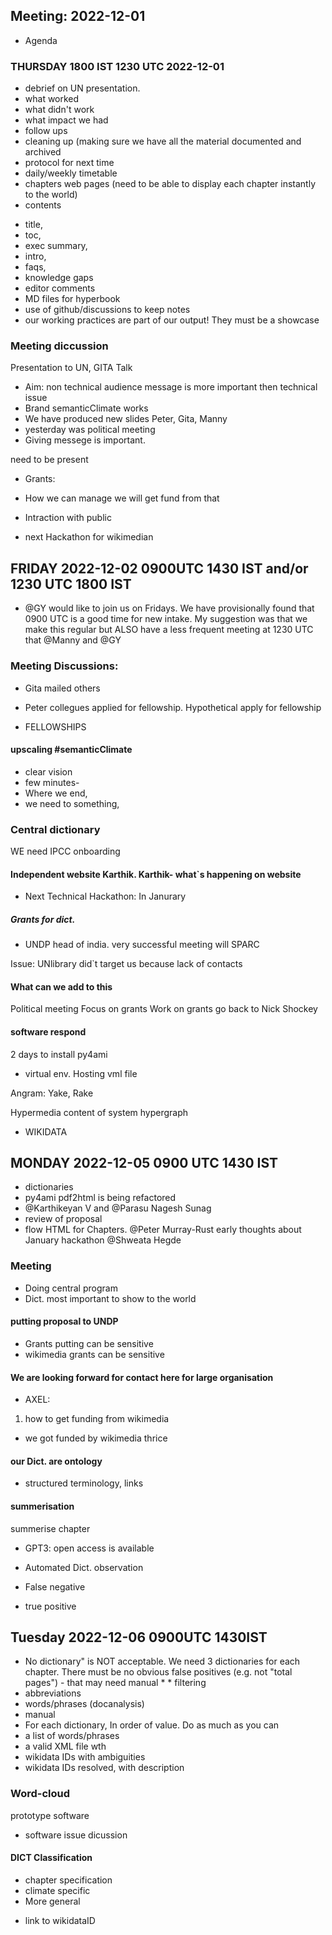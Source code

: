 ## Meeting: 2022-12-01
- Agenda
### THURSDAY 1800 IST 1230 UTC 2022-12-01
* debrief on UN presentation.
* what worked
* what didn't work
* what impact we had
* follow ups
* cleaning up (making sure we have all the material documented and archived
* protocol for next time
* daily/weekly timetable 
* chapters web pages (need to be able to display each chapter instantly to the world)
* contents 
- title,
- toc,
- exec summary,
- intro,
- faqs,
- knowledge gaps
- editor comments
- MD files for hyperbook
- use of github/discussions to keep notes
- our working practices are part of our output! They must be a showcase

### Meeting diccussion
Presentation to UN, GITA Talk
* Aim: non technical audience message is more important then technical issue 
* Brand semanticClimate works
* We have produced new slides Peter, Gita, Manny
* yesterday was political meeting 
* Giving messege is important.

 
need to be present

* Grants:

* How we can manage we will get fund from that

* Intraction with public

* next Hackathon for wikimedian
 
 
 
## FRIDAY 2022-12-02 0900UTC 1430 IST and/or 1230 UTC 1800 IST
* @GY would like to join us on Fridays. We have provisionally found that 0900 UTC is a good time for new intake. My suggestion was that we make this regular but ALSO have a less frequent meeting at 1230 UTC that @Manny and @GY

 
### Meeting Discussions:
* Gita mailed others

* Peter collegues applied for fellowship. Hypothetical apply for fellowship

* FELLOWSHIPS

#### upscaling #semanticClimate

* clear vision
* few minutes-
* Where we end, 
* we need to something,

### Central dictionary 

WE need IPCC onboarding 

#### Independent website Karthik. Karthik- what`s happening on website

* Next Technical Hackathon: In Janurary  

##### Grants for dict.

* UNDP head of india. very successful meeting will SPARC

Issue: UNlibrary did`t target us 
because lack of contacts 

#### What can we add to this 
Political meeting
Focus on grants 
Work on grants
go back to Nick Shockey 
 
#### software respond 
2 days to install py4ami
*  virtual env.
Hosting vml file
 
Angram: Yake, Rake

Hypermedia 
content of system hypergraph

* WIKIDATA 


## MONDAY 2022-12-05 0900 UTC 1430 IST
* dictionaries
* py4ami pdf2html is being refactored 
* @Karthikeyan V and @Parasu Nagesh Sunag
* review of proposal
* flow HTML for Chapters. 
@Peter Murray-Rust
early thoughts about January hackathon @Shweata Hegde
### Meeting 
* Doing central program 
* Dict. most important to show to the world 
#### putting proposal to UNDP
* Grants putting can be sensitive
* wikimedia grants can be sensitive

#### We are looking forward for contact here for large organisation

* AXEL: 
1) how to get funding from wikimedia 
* we got funded by wikimedia thrice

#### our Dict. are ontology 
- structured terminology, links

#### summerisation
summerise chapter
* GPT3: open access is available

* Automated Dict. observation
* False negative
* true positive 

## Tuesday 2022-12-06 0900UTC 1430IST 
* No dictionary" is NOT acceptable. We need 3 dictionaries for each chapter. There must be no obvious false positives (e.g. not "total pages") - that may need manual * * filtering
* abbreviations
* words/phrases (docanalysis)
* manual
* For each dictionary, In order of value. Do as much as you can
* a list of words/phrases
* a valid XML file wth <entry>
* wikidata IDs with ambiguities
* wikidata IDs resolved, with description

 ### Word-cloud 
 prototype software
 
* software issue dicussion
 
#### DICT Classification 
* chapter specification
* climate specific
* More general
 
 - link to wikidataID
 
